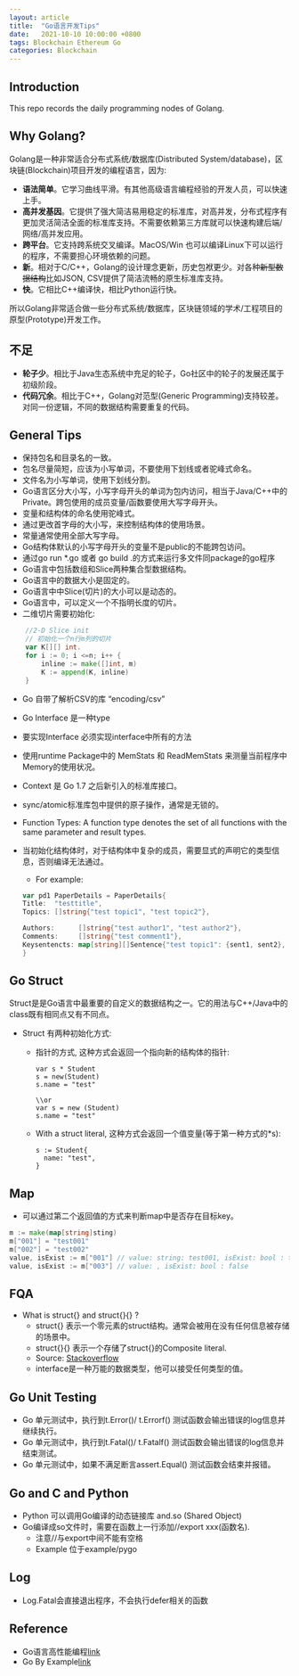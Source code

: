 ```yaml
---
layout: article
title:  "Go语言开发Tips"
date:   2021-10-10 10:00:00 +0800
tags: Blockchain Ethereum Go
categories: Blockchain
---
```


## Introduction

This repo records the daily programming nodes of Golang.

## Why Golang?

Golang是一种非常适合分布式系统/数据库(Distributed System/database)，区块链(Blockchain)项目开发的编程语言，因为:

- **语法简单**。它学习曲线平滑。有其他高级语言编程经验的开发人员，可以快速上手。
- **高并发基因**。它提供了强大简洁易用稳定的标准库，对高并发，分布式程序有更加灵活简洁全面的标准库支持。不需要依赖第三方库就可以快速构建后端/网络/高并发应用。
- **跨平台**。它支持跨系统交叉编译。MacOS/Win 也可以编译Linux下可以运行的程序，不需要担心环境依赖的问题。
- **新**。相对于C/C++，Golang的设计理念更新，历史包袱更少。对各种~~新型数据结构~~比如JSON, CSV提供了简洁流畅的原生标准库支持。
- **快**。它相比C++编译快，相比Python运行快。

所以Golang非常适合做一些分布式系统/数据库，区块链领域的学术/工程项目的原型(Prototype)开发工作。

## 不足

- **轮子少**。相比于Java生态系统中充足的轮子，Go社区中的轮子的发展还属于初级阶段。
- **代码冗余**。相比于C++，Golang对范型(Generic Programming)支持较差。对同一份逻辑，不同的数据结构需要重复的代码。

## General Tips

- 保持包名和目录名的一致。
- 包名尽量简短，应该为小写单词，不要使用下划线或者驼峰式命名。
- 文件名为小写单词，使用下划线分割。
- Go语言区分大小写，小写字母开头的单词为包内访问，相当于Java/C++中的Private。跨包使用的成员变量/函数要使用大写字母开头。
- 变量和结构体的命名使用驼峰式。
- 通过更改首字母的大小写，来控制结构体的使用场景。
- 常量通常使用全部大写字母。
- Go结构体默认的小写字母开头的变量不是public的不能跨包访问。
- 通过go run *.go 或者 go build .的方式来运行多文件同package的go程序
- Go语言中包括数组和Slice两种集合型数据结构。
- Go语言中的数据大小是固定的。
- Go语言中中Slice(切片)的大小可以是动态的。
- Go语言中，可以定义一个不指明长度的切片。
- 二维切片需要初始化:

```go
    //2-D Slice init
    // 初始化一个n行m列的切片
    var K[][] int.
    for i := 0; i <=n; i++ {
        inline := make([]int, m)
        K := append(K, inline)
    }
```

- Go 自带了解析CSV的库 “encoding/csv”
- Go Interface 是一种type
- 要实现Interface 必须实现interface中所有的方法
- 使用runtime Package中的 MemStats 和 ReadMemStats 来测量当前程序中Memory的使用状况。
- Context 是 Go 1.7 之后新引入的标准库接口。
- sync/atomic标准库包中提供的原子操作，通常是无锁的。
- Function Types: A function type denotes the set of all functions with the same parameter and result types.
- 当初始化结构体时，对于结构体中复杂的成员，需要显式的声明它的类型信息，否则编译无法通过。
  - For example:
  
  ```Go
  var pd1 PaperDetails = PaperDetails{
  Title:  "testtitle",
  Topics: []string{"test topic1", "test topic2"},

  Authors:      []string{"test author1", "test author2"},
  Comments:     []string{"test comment1"},
  Keysentencts: map[string][]Sentence{"test topic1": {sent1, sent2}, "test topic2": {sent2, sent3}},
  }
  ```

## Go Struct

Struct是是Go语言中最重要的自定义的数据结构之一。它的用法与C++/Java中的class既有相同点又有不同点。

- Struct 有两种初始化方式:
  - 指针的方式, 这种方式会返回一个指向新的结构体的指针:

    ``` Golang
    var s * Student
    s = new(Student)
    s.name = "test"

    \\or
    var s = new (Student)
    s.name = "test"
    ```

  - With a struct literal, 这种方式会返回一个值变量(等于第一种方式的*s):

    ```Golang
    s := Student{
      name: "test",
    }
    ```

## Map

- 可以通过第二个返回值的方式来判断map中是否存在目标key。

```go
m := make(map[string]sting)
m["001"] = "test001"
m["002"] = "test002"
value, isExist := m["001"] // value: string: test001, isExist: bool : true
value, isExist := m["003"] // value: , isExist: bool : false

```

## FQA

- What is struct{} and struct{}{} ?
  - struct{} 表示一个零元素的struct结构。通常会被用在没有任何信息被存储的场景中。
  - struct{}{} 表示一个存储了struct{}的Composite literal.
  - Source: [Stackoverflow](https://stackoverflow.com/questions/45122905/how-do-struct-and-struct-work-in-go)
  - interface是一种万能的数据类型，他可以接受任何类型的值。

## Go Unit Testing

- Go 单元测试中，执行到t.Error()/ t.Errorf() 测试函数会输出错误的log信息并继续执行。
- Go 单元测试中，执行到t.Fatal()/ t.Fatalf() 测试函数会输出错误的log信息并结束测试。
- Go 单元测试中，如果不满足断言assert.Equal() 测试函数会结束并报错。

## Go and C and Python

- Python 可以调用Go编译的动态链接库 and.so (Shared Object)
- Go编译成so文件时，需要在函数上一行添加//export xxx(函数名).
  - 注意//与export中间不能有空格
  - Example 位于example/pygo

## Log

- Log.Fatal会直接退出程序，不会执行defer相关的函数

## Reference

- Go语言高性能编程[link](https://geektutu.com/post/high-performance-go.html)
- Go By Example[link](https://gobyexample.com/)
